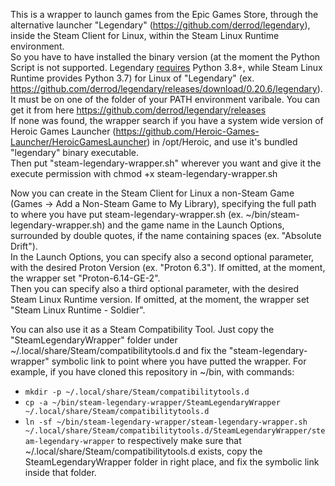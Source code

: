 This is a wrapper to launch games from the Epic Games Store, through the alternative launcher "Legendary" (https://github.com/derrod/legendary), inside the Steam Client for Linux, within the Steam Linux Runtime environment.  
So you have to have installed the binary version (at the moment the Python Script is not supported. Legendary [requires](https://github.com/derrod/legendary#requirements) Python 3.8+, while Steam Linux Runtime provides Python 3.7) for Linux of "Legendary" (ex. https://github.com/derrod/legendary/releases/download/0.20.6/legendary). It must be on one of the folder of your PATH environment varibale.
You can get it from here https://github.com/derrod/legendary/releases  
If none was found, the wrapper search if you have a system wide version of Heroic Games Launcher (https://github.com/Heroic-Games-Launcher/HeroicGamesLauncher) in /opt/Heroic, and use it's bundled "legendary" binary executable.  
Then put "steam-legendary-wrapper.sh" wherever you want and give it the execute permission with chmod +x steam-legendary-wrapper.sh

Now you can create in the Steam Client for Linux a non-Steam Game (Games -> Add a Non-Steam Game to My Library), specifying the full path to where you have put steam-legendary-wrapper.sh (ex. ~/bin/steam-legendary-wrapper.sh) and the game name in the Launch Options, surrounded by double quotes, if the name containing spaces (ex. "Absolute Drift").  
In the Launch Options, you can specify also a second optional parameter, with the desired Proton Version (ex. "Proton 6.3"). If omitted, at the moment, the wrapper set "Proton-6.14-GE-2".  
Then you can specify also a third optional parameter, with the desired Steam Linux Runtime version. If omitted, at the moment, the wrapper set "Steam Linux Runtime - Soldier". 

You can also use it as a Steam Compatibility Tool. Just copy the "SteamLegendaryWrapper" folder under ~/.local/share/Steam/compatibilitytools.d and fix the "steam-legendary-wrapper" symbolic link to point where you have putted the wrapper. For example, if you have cloned this repository in ~/bin, with commands:
- `mkdir -p ~/.local/share/Steam/compatibilitytools.d`
- `cp -a ~/bin/steam-legendary-wrapper/SteamLegendaryWrapper ~/.local/share/Steam/compatibilitytools.d`
- `ln -sf ~/bin/steam-legendary-wrapper/steam-legendary-wrapper.sh ~/.local/share/Steam/compatibilitytools.d/SteamLegendaryWrapper/steam-legendary-wrapper`
to respectively make sure that ~/.local/share/Steam/compatibilitytools.d exists, copy the SteamLegendaryWrapper folder in right place, and fix the symbolic link inside that folder.
